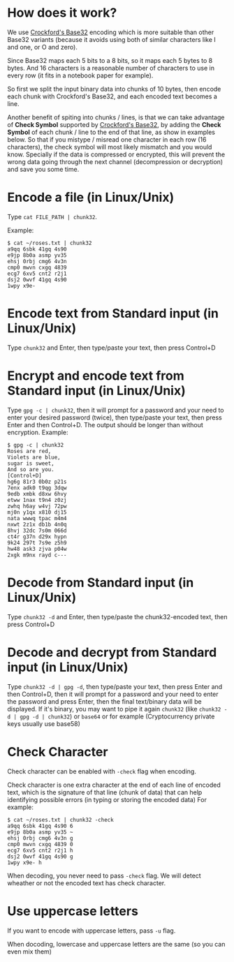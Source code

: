 # How does it work?
We use [Crockford's Base32](https://www.crockford.com/base32.html) encoding which is more suitable than other Base32 variants (because it avoids using both of similar characters like I and one, or O and zero).

Since Base32 maps each 5 bits to a 8 bits, so it maps each 5 bytes to 8 bytes.
And 16 characters is a reasonable number of characters to use in every row (it fits in a notebook paper for example).

So first we split the input binary data into chunks of 10 bytes, then encode each chunk with Crockford's Base32, and each encoded text becomes a line.

Another benefit of spiting into chunks / lines, is that we can take advantage of **Check Symbol** supported by [Crockford's Base32](https://www.crockford.com/base32.html), by adding the **Check Symbol** of each chunk / line to the end of that line, as show in examples below. So that if you mistype / misread one character in each row (16 characters), the check symbol will most likely mismatch and you would know. Specially if the data is compressed or encrypted, this will prevent the wrong data going through the next channel (decompression or decryption) and save you some time.



# Encode a file (in Linux/Unix)
Type `cat FILE_PATH | chunk32`.

Example:

    $ cat ~/roses.txt | chunk32
    a9qq 6sbk 41gq 4s90
    e9jp 8b0a asmp yv35
    ehsj 0rbj cmg6 4v3n
    cmp0 mwvn cxgq 4839
    ecg7 6xv5 cnt2 r2j1
    dsj2 0wvf 41gq 4s90
    1wpy x9e-

# Encode text from Standard input (in Linux/Unix)
Type `chunk32` and Enter, then type/paste your text, then press Control+D

# Encrypt and encode text from Standard input (in Linux/Unix)
Type `gpg -c | chunk32`, then it will prompt for a password and your need to enter your desired password (twice), then type/paste your text, then press Enter and then Control+D.
The output should be longer than without encryption.
Example:

    $ gpg -c | chunk32 
    Roses are red,     
    Violets are blue,
    sugar is sweet,
    And so are you.
    [Control+D]
    hg6g 81r3 0b0z p21s
    7enx adk0 t9qg 3dqw
    9edb xmbk d8xw 6hvy
    etww 1nax t9n4 z0zj
    zwhq h6ay w4vj 72pw
    mj0n y1qx x810 dj15
    nata wwwq tpac m4m4
    nxwt 2z1x db1b 4n0q
    8hvj 32dc 7s0m 066d
    ct4r g37n d29x hypn
    9k24 297t 7s9e z5h9
    hw48 ask3 zjva p04w
    2xgk m9nx rayd c---

# Decode from Standard input (in Linux/Unix)
Type `chunk32 -d` and Enter, then type/paste the chunk32-encoded text, then press Control+D

# Decode and decrypt from Standard input (in Linux/Unix)
Type `chunk32 -d | gpg -d`, then type/paste your text, then press Enter and then Control+D, then it will prompt for a password and your need to enter the password and press Enter, then the final text/binary data will be displayed. If it's binary, you may want to pipe it again `chunk32` (like `chunk32 -d | gpg -d | chunk32`) or `base64` or for example (Cryptocurrency private keys usually use base58)

# Check Character
Check character can be enabled with `-check` flag when encoding.

Check character is one extra character at the end of each line of encoded text, which is the signature of that line (chunk of data) that can help identifying possible errors (in typing or storing the encoded data)
For example:

    $ cat ~/roses.txt | chunk32 -check
    a9qq 6sbk 41gq 4s90 6
    e9jp 8b0a asmp yv35 ~
    ehsj 0rbj cmg6 4v3n g
    cmp0 mwvn cxgq 4839 0
    ecg7 6xv5 cnt2 r2j1 h
    dsj2 0wvf 41gq 4s90 g
    1wpy x9e- h

When decoding, you never need to pass `-check` flag. We will detect wheather or not the encoded text has check character.

# Use uppercase letters
If you want to encode with uppercase letters, pass `-u` flag.

When docoding, lowercase and uppercase letters are the same (so you can even mix them)
